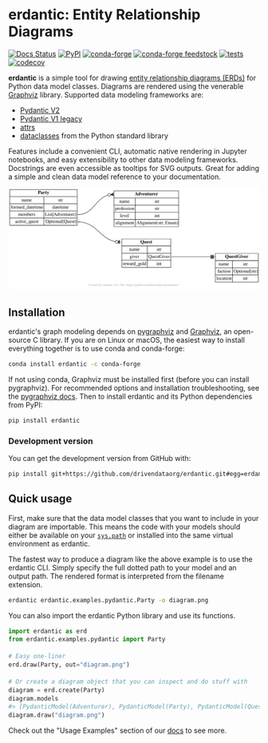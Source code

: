 # erdantic: Entity Relationship Diagrams

[![Docs Status](https://img.shields.io/badge/docs-stable-informational)](https://erdantic.drivendata.org/)
[![PyPI](https://img.shields.io/pypi/v/erdantic.svg)](https://pypi.org/project/erdantic/)
[![conda-forge](https://img.shields.io/conda/vn/conda-forge/erdantic.svg)](https://anaconda.org/conda-forge/erdantic)
[![conda-forge feedstock](https://img.shields.io/badge/conda--forge-feedstock-yellowgreen)](https://github.com/conda-forge/erdantic-feedstock)
[![tests](https://github.com/drivendataorg/erdantic/workflows/tests/badge.svg?branch=main)](https://github.com/drivendataorg/erdantic/actions?query=workflow%3Atests+branch%3Amain)
[![codecov](https://codecov.io/gh/drivendataorg/erdantic/branch/main/graph/badge.svg)](https://codecov.io/gh/drivendataorg/erdantic)

**erdantic** is a simple tool for drawing [entity relationship diagrams (ERDs)](https://en.wikipedia.org/wiki/Data_modeling#Entity%E2%80%93relationship_diagrams) for Python data model classes. Diagrams are rendered using the venerable [Graphviz](https://graphviz.org/) library. Supported data modeling frameworks are:

- [Pydantic V2](https://docs.pydantic.dev/latest/)
- [Pydantic V1 legacy](https://docs.pydantic.dev/latest/migration/#continue-using-pydantic-v1-features)
- [attrs](https://www.attrs.org/en/stable/)
- [dataclasses](https://docs.python.org/3/library/dataclasses.html) from the Python standard library

Features include a convenient CLI, automatic native rendering in Jupyter notebooks, and easy extensibility to other data modeling frameworks. Docstrings are even accessible as tooltips for SVG outputs. Great for adding a simple and clean data model reference to your documentation.

<object type="image/svg+xml" data="https://raw.githubusercontent.com/drivendataorg/erdantic/main/docs/docs/examples/pydantic.svg" width="100%" typemustmatch><img alt="Example diagram created by erdantic" src="https://raw.githubusercontent.com/drivendataorg/erdantic/main/docs/docs/examples/pydantic.svg"></object>

## Installation

erdantic's graph modeling depends on [pygraphviz](https://pygraphviz.github.io/documentation/stable/index.html) and [Graphviz](https://graphviz.org/), an open-source C library. If you are on Linux or macOS, the easiest way to install everything together is to use conda and conda-forge:

```bash
conda install erdantic -c conda-forge
```

If not using conda, Graphviz must be installed first (before you can install pygraphviz). For recommended options and installation troubleshooting, see the [pygraphviz docs](https://pygraphviz.github.io/documentation/stable/install.html). Then to install erdantic and its Python dependencies from PyPI:

```bash
pip install erdantic
```

### Development version

You can get the development version from GitHub with:

```bash
pip install git+https://github.com/drivendataorg/erdantic.git#egg=erdantic
```

## Quick usage

First, make sure that the data model classes that you want to include in your diagram are importable. This means the code with your models should either be available on your [`sys.path`](https://docs.python.org/3/library/sys_path_init.html) or installed into the same virtual environment as erdantic.

The fastest way to produce a diagram like the above example is to use the erdantic CLI. Simply specify the full dotted path to your model and an output path. The rendered format is interpreted from the filename extension.

```bash
erdantic erdantic.examples.pydantic.Party -o diagram.png
```

You can also import the erdantic Python library and use its functions.

```python
import erdantic as erd
from erdantic.examples.pydantic import Party

# Easy one-liner
erd.draw(Party, out="diagram.png")

# Or create a diagram object that you can inspect and do stuff with
diagram = erd.create(Party)
diagram.models
#> [PydanticModel(Adventurer), PydanticModel(Party), PydanticModel(Quest), PydanticModel(QuestGiver)]
diagram.draw("diagram.png")
```

Check out the "Usage Examples" section of our [docs](https://erdantic.drivendata.org/) to see more.
